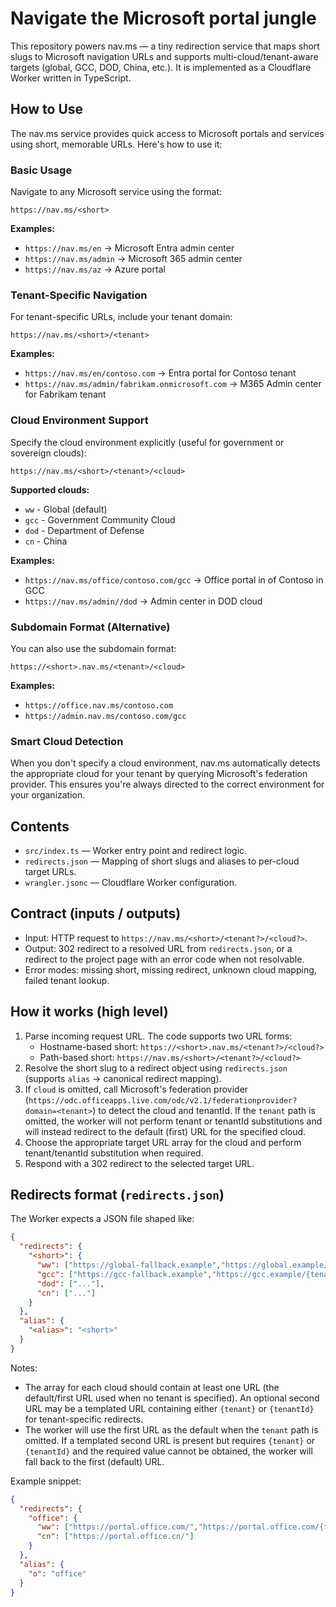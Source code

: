 # Navigate the Microsoft portal jungle

This repository powers nav.ms — a tiny redirection service that maps short slugs to Microsoft navigation URLs and supports multi-cloud/tenant-aware targets (global, GCC, DOD, China, etc.). It is implemented as a Cloudflare Worker written in TypeScript.

## How to Use

The nav.ms service provides quick access to Microsoft portals and services using short, memorable URLs. Here's how to use it:

### Basic Usage

Navigate to any Microsoft service using the format:
```
https://nav.ms/<short>
```

**Examples:**
- `https://nav.ms/en` → Microsoft Entra admin center
- `https://nav.ms/admin` → Microsoft 365 admin center
- `https://nav.ms/az` → Azure portal

### Tenant-Specific Navigation

For tenant-specific URLs, include your tenant domain:
```
https://nav.ms/<short>/<tenant>
```

**Examples:**
- `https://nav.ms/en/contoso.com` → Entra portal for Contoso tenant
- `https://nav.ms/admin/fabrikam.onmicrosoft.com` → M365 Admin center for Fabrikam tenant

### Cloud Environment Support

Specify the cloud environment explicitly (useful for government or sovereign clouds):
```
https://nav.ms/<short>/<tenant>/<cloud>
```

**Supported clouds:**
- `ww` - Global (default)
- `gcc` - Government Community Cloud
- `dod` - Department of Defense
- `cn` - China

**Examples:**
- `https://nav.ms/office/contoso.com/gcc` → Office portal in of Contoso in GCC
- `https://nav.ms/admin//dod` → Admin center in DOD cloud

### Subdomain Format (Alternative)

You can also use the subdomain format:
```
https://<short>.nav.ms/<tenant>/<cloud>
```

**Examples:**
- `https://office.nav.ms/contoso.com`
- `https://admin.nav.ms/contoso.com/gcc`

### Smart Cloud Detection

When you don't specify a cloud environment, nav.ms automatically detects the appropriate cloud for your tenant by querying Microsoft's federation provider. This ensures you're always directed to the correct environment for your organization.

## Contents

- `src/index.ts` — Worker entry point and redirect logic.
- `redirects.json` — Mapping of short slugs and aliases to per-cloud target URLs.
- `wrangler.jsonc` — Cloudflare Worker configuration.

## Contract (inputs / outputs)

- Input: HTTP request to `https://nav.ms/<short>/<tenant?>/<cloud?>`.
- Output: 302 redirect to a resolved URL from `redirects.json`, or a redirect to the project page with an error code when not resolvable.
- Error modes: missing short, missing redirect, unknown cloud mapping, failed tenant lookup.

## How it works (high level)

1. Parse incoming request URL. The code supports two URL forms:
    - Hostname-based short: `https://<short>.nav.ms/<tenant?>/<cloud?>`
    - Path-based short: `https://nav.ms/<short>/<tenant?>/<cloud?>`
2. Resolve the short slug to a redirect object using `redirects.json` (supports `alias` -> canonical redirect mapping).
3. If `cloud` is omitted, call Microsoft's federation provider (`https://odc.officeapps.live.com/odc/v2.1/federationprovider?domain=<tenant>`) to detect the cloud and tenantId. If the `tenant` path is omitted, the worker will not perform tenant or tenantId substitutions and will instead redirect to the default (first) URL for the specified cloud.
4. Choose the appropriate target URL array for the cloud and perform tenant/tenantId substitution when required.
5. Respond with a 302 redirect to the selected target URL.

## Redirects format (`redirects.json`)

The Worker expects a JSON file shaped like:

```json
{
  "redirects": {
    "<short>": {
      "ww": ["https://global-fallback.example","https://global.example/{tenant}"],
      "gcc": ["https://gcc-fallback.example","https://gcc.example/{tenantId}"],
      "dod": ["..."],
      "cn": ["..."]
    }
  },
  "alias": {
    "<alias>": "<short>"
  }
}
```

Notes:
- The array for each cloud should contain at least one URL (the default/first URL used when no tenant is specified). An optional second URL may be a templated URL containing either `{tenant}` or `{tenantId}` for tenant-specific redirects.
- The worker will use the first URL as the default when the `tenant` path is omitted. If a templated second URL is present but requires `{tenant}` or `{tenantId}` and the required value cannot be obtained, the worker will fall back to the first (default) URL.

Example snippet:
```json
{
  "redirects": {
    "office": {
      "ww": ["https://portal.office.com/","https://portal.office.com/{tenant}"],
      "cn": ["https://portal.office.cn/"]
    }
  },
  "alias": {
    "o": "office"
  }
}
```
